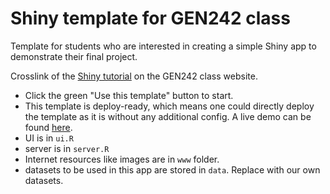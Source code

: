 # Shiny template for GEN242 class

Template for students who are interested in creating a simple Shiny app to demonstrate their final project.

Crosslink of the [Shiny tutorial](https://girke.bioinformatics.ucr.edu/GEN242/tutorials/shinyapps/shinyapps/#create-a-shiny-app-for-your-final-project) on the GEN242 class website. 

- Click the green "Use this template" button to start. 
- This template is deploy-ready, which means one could directly deploy the template as it is without any additional config. A live demo can be found [here](https://tgirke.shinyapps.io/gen242_shiny_template/).
- UI is in `ui.R`
- server is in `server.R`
- Internet resources like images are in `www` folder. 
- datasets to be used in this app are stored in `data`. Replace with our own datasets. 
